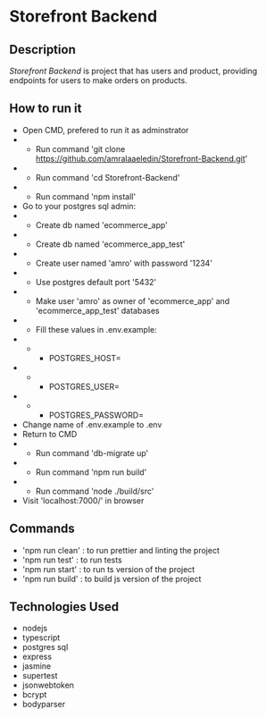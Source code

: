 # Storefront Backend

## Description

_Storefront Backend_ is project that has users and product, providing endpoints for users to make orders on products. 

## How to run it

- Open CMD, prefered to run it as adminstrator
- - Run command 'git clone https://github.com/amralaaeledin/Storefront-Backend.git'
- - Run command 'cd Storefront-Backend'
- - Run command 'npm install'
- Go to your postgres sql admin:
- - Create db named 'ecommerce_app'
- - Create db named 'ecommerce_app_test'
- - Create user named 'amro' with password '1234'
- - Use postgres default port '5432'
- - Make user 'amro' as owner of 'ecommerce_app' and 'ecommerce_app_test' databases
- - Fill these values in .env.example: 
- - - POSTGRES_HOST=<db host>
- - - POSTGRES_USER=<username of db owner>
- - - POSTGRES_PASSWORD=<password> <br />
- Change name of .env.example to .env 
- Return to CMD
- - Run command 'db-migrate up'
- - Run command 'npm run build'
- - Run command 'node ./build/src'
- Visit 'localhost:7000/' in browser

## Commands

- 'npm run clean' : to run prettier and linting the project
- 'npm run test' : to run tests
- 'npm run start' : to run ts version of the project
- 'npm run build' : to build js version of the project

## Technologies Used

- nodejs
- typescript
- postgres sql
- express
- jasmine
- supertest
- jsonwebtoken
- bcrypt
- bodyparser
